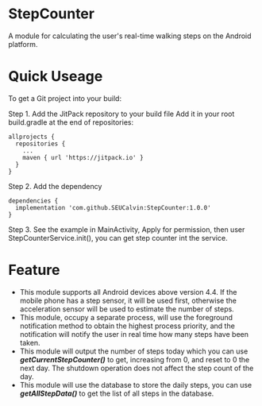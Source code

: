 # StepCounter
A module for calculating the user's real-time walking steps on the Android platform.

# Quick Useage
To get a Git project into your build:

Step 1. Add the JitPack repository to your build file
Add it in your root build.gradle at the end of repositories:
```
allprojects {
  repositories {
    ...
    maven { url 'https://jitpack.io' }
  }
}
```
Step 2. Add the dependency
```
dependencies {
  implementation 'com.github.SEUCalvin:StepCounter:1.0.0'
}
```
Step 3. See the example in MainActivity, Apply for permission, then user StepCounterService.init(), you can get step counter int the service.

# Feature
- This module supports all Android devices above version 4.4. If the mobile phone has a step sensor, it will be used first, otherwise the acceleration sensor will be used to estimate the number of steps.
- This module, occupy a separate process, will use the foreground notification method to obtain the highest process priority, and the notification will notify the user in real time how many steps have been taken.
- This module will output the number of steps today which you can use ***getCurrentStepCounter()*** to get, increasing from 0, and reset to 0 the next day. The shutdown operation does not affect the step count of the day.
- This module will use the database to store the daily steps, you can use ***getAllStepData()*** to get the list of all steps in the database.
